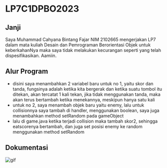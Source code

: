 # LP7C1DPBO2023
## Janji 
Saya Muhammad Cahyana Bintang Fajar NIM 2102665 mengerjakan LP7 dalam mata kuliah Desain dan Pemrograman Berorientasi Objek untuk keberkahanNya maka saya tidak melakukan kecurangan seperti yang telah dispesifikasikan. Aamiin.

## Alur Program
- disini saya menambahkan 2 variabel baru untuk no 1, yaitu skor dan tanda, fungsinya adalah ketika kita bergerak dan ketika suatu tombol itu ditekan, akan tercatat 1 kali tekan, jika tidak menggunakan tanda, maka akan terus bertambah ketika menekannya, meskipun hanya satu kali
- untuk no 2, saya menambah objek baru yaitu enemy, lalu untuk collisionnya saya tambah di handler, menggunakan boolean, saya juga menambahkan method setRandom pada gameObject
- lalu di game.java ketika terjadi collision maka tambah skor2, sehingga eatscorenya bertambah, dan juga set posisi enemy ke random menggunakan method setRandom
## Dokumentasi
![gif](https://user-images.githubusercontent.com/95915887/233301894-70916a1b-95b2-43f0-b8aa-367c2de5b251.gif)
